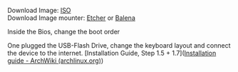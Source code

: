 Download Image: [ISO](https://archlinux.org/download/)<br>
Download Image mounter: [Etcher](https://etcher.download/download-etcher/) or [Balena](https://www.balena.io/etcher)

Inside the Bios, change the boot order

One plugged the USB-Flash Drive, change the keyboard layout and connect the device to the internet. [Installation Guide, Step 1.5 + 1.7]([Installation guide - ArchWiki (archlinux.org)](https://wiki.archlinux.org/title/Installation_guide))
